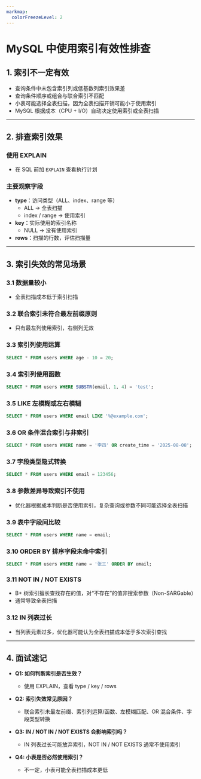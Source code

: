 ```yaml
---
markmap:
  colorFreezeLevel: 2
---
```


# MySQL 中使用索引有效性排查

## 1. 索引不一定有效

- 查询条件中未包含索引列或低基数列索引效果差
- 查询条件顺序或组合与联合索引不匹配
- 小表可能选择全表扫描，因为全表扫描开销可能小于使用索引
- MySQL 根据成本（CPU + I/O）自动决定使用索引或全表扫描

---

## 2. 排查索引效果

### 使用 EXPLAIN

- 在 SQL 前加 `EXPLAIN` 查看执行计划

### 主要观察字段

- **type**：访问类型（ALL、index、range 等）
  - ALL → 全表扫描
  - index / range → 使用索引
- **key**：实际使用的索引名称
  - NULL → 没有使用索引
- **rows**：扫描的行数，评估扫描量

---

## 3. 索引失效的常见场景

### 3.1 数据量较小

- 全表扫描成本低于索引扫描

### 3.2 联合索引未符合最左前缀原则

- 只有最左列使用索引，右侧列无效

### 3.3 索引列使用运算

```sql
SELECT * FROM users WHERE age - 10 = 20;
```

### 3.4 索引列使用函数

```sql
SELECT * FROM users WHERE SUBSTR(email, 1, 4) = 'test';
```

### 3.5 LIKE 左模糊或左右模糊

```sql
SELECT * FROM users WHERE email LIKE '%@example.com';
```

### 3.6 OR 条件混合索引与非索引

```sql
SELECT * FROM users WHERE name = '李四' OR create_time = '2025-08-08';
```

### 3.7 字段类型隐式转换

```sql
SELECT * FROM users WHERE email = 123456;
```

### 3.8 参数差异导致索引不使用

- 优化器根据成本判断是否使用索引，复杂查询或参数不同可能选择全表扫描

### 3.9 表中字段间比较

```sql
SELECT * FROM users WHERE name = email;
```

### 3.10 ORDER BY 排序字段未命中索引

```sql
SELECT * FROM users WHERE name = '张三' ORDER BY email;
```

### 3.11 NOT IN / NOT EXISTS

- B+ 树索引擅长查找存在的值，对“不存在”的值非搜索参数（Non-SARGable）
- 通常导致全表扫描

### 3.12 IN 列表过长

- 当列表元素过多，优化器可能认为全表扫描成本低于多次索引查找

---

## 4. 面试速记

- **Q1: 如何判断索引是否生效？**

  - 使用 EXPLAIN，查看 type / key / rows

- **Q2: 索引失效常见原因？**

  - 联合索引未最左前缀、索引列运算/函数、左模糊匹配、OR 混合条件、字段类型转换

- **Q3: IN / NOT IN / NOT EXISTS 会影响索引吗？**

  - IN 列表过长可能放弃索引，NOT IN / NOT EXISTS 通常不使用索引

- **Q4: 小表是否必然使用索引？**

  - 不一定，小表可能全表扫描成本更低
